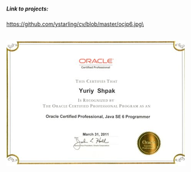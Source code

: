 
##### Link to projects:
https://github.com/ystarling/cv/blob/master/ocjp6.jpg\
<br/>
<br/>
<br/>
<img src="https://github.com/ystarling/cv/blob/master/ocjp6.jpg" />
